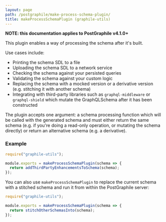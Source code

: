 ```yaml
---
layout: page
path: /postgraphile/make-process-schema-plugin/
title: makeProcessSchemaPlugin (graphile-utils)
---
```


**NOTE: this documentation applies to PostGraphile v4.1.0+**

This plugin enables a way of processing the schema after it's built.

Use cases include:

- Printing the schema SDL to a file
- Uploading the schema SDL to a network service
- Checking the schema against your persisted queries
- Validating the schema against your custom logic
- Replacing the schema with a mocked version or a derivative version (e.g. stitching it with another schema)
- Integrating with third-party libraries such as `graphql-middleware` or `graphql-shield` which mutate the GraphQLSchema after it has been constructed

The plugin accepts one argument: a schema processing function which will be called with the generated schema and must either return the same schema (e.g. if you're doing a read-only operation, or mutating the schema directly) or return an alternative schema (e.g. a derivative).

### Example

```js
require("graphile-utils");

module.exports = makeProcessSchemaPlugin(schema => {
  return addThirdPartyEnhancementsToSchema(schema);
});
```

You can also use `makeProcessSchemaPlugin` to replace the current schema with a stitched schema and run it from within the PostGraphile server:

```js
require("graphile-utils");

module.exports = makeProcessSchemaPlugin(schema => {
  return stitchOtherSchemasInto(schema);
});
```
